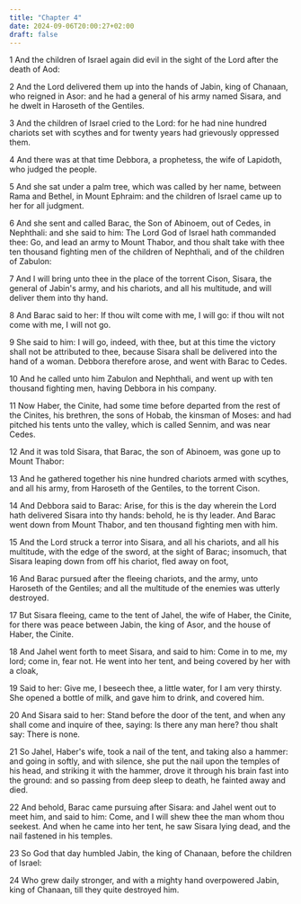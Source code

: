 ```yaml
---
title: "Chapter 4"
date: 2024-09-06T20:00:27+02:00
draft: false
---
```



1 And the children of Israel again did evil in the sight of the Lord after the death of Aod:

2 And the Lord delivered them up into the hands of Jabin, king of Chanaan, who reigned in Asor: and he had a general of his army named Sisara, and he dwelt in Haroseth of the Gentiles.

3 And the children of Israel cried to the Lord: for he had nine hundred chariots set with scythes and for twenty years had grievously oppressed them.

4 And there was at that time Debbora, a prophetess, the wife of Lapidoth, who judged the people.

5 And she sat under a palm tree, which was called by her name, between Rama and Bethel, in Mount Ephraim: and the children of Israel came up to her for all judgment.

6 And she sent and called Barac, the Son of Abinoem, out of Cedes, in Nephthali: and she said to him: The Lord God of Israel hath commanded thee: Go, and lead an army to Mount Thabor, and thou shalt take with thee ten thousand fighting men of the children of Nephthali, and of the children of Zabulon:

7 And I will bring unto thee in the place of the torrent Cison, Sisara, the general of Jabin's army, and his chariots, and all his multitude, and will deliver them into thy hand.

8 And Barac said to her: If thou wilt come with me, I will go: if thou wilt not come with me, I will not go.

9 She said to him: I will go, indeed, with thee, but at this time the victory shall not be attributed to thee, because Sisara shall be delivered into the hand of a woman. Debbora therefore arose, and went with Barac to Cedes.

10 And he called unto him Zabulon and Nephthali, and went up with ten thousand fighting men, having Debbora in his company.

11 Now Haber, the Cinite, had some time before departed from the rest of the Cinites, his brethren, the sons of Hobab, the kinsman of Moses: and had pitched his tents unto the valley, which is called Sennim, and was near Cedes.

12 And it was told Sisara, that Barac, the son of Abinoem, was gone up to Mount Thabor:

13 And he gathered together his nine hundred chariots armed with scythes, and all his army, from Haroseth of the Gentiles, to the torrent Cison.

14 And Debbora said to Barac: Arise, for this is the day wherein the Lord hath delivered Sisara into thy hands: behold, he is thy leader. And Barac went down from Mount Thabor, and ten thousand fighting men with him.

15 And the Lord struck a terror into Sisara, and all his chariots, and all his multitude, with the edge of the sword, at the sight of Barac; insomuch, that Sisara leaping down from off his chariot, fled away on foot,

16 And Barac pursued after the fleeing chariots, and the army, unto Haroseth of the Gentiles; and all the multitude of the enemies was utterly destroyed.

17 But Sisara fleeing, came to the tent of Jahel, the wife of Haber, the Cinite, for there was peace between Jabin, the king of Asor, and the house of Haber, the Cinite.

18 And Jahel went forth to meet Sisara, and said to him: Come in to me, my lord; come in, fear not. He went into her tent, and being covered by her with a cloak,

19 Said to her: Give me, I beseech thee, a little water, for I am very thirsty. She opened a bottle of milk, and gave him to drink, and covered him.

20 And Sisara said to her: Stand before the door of the tent, and when any shall come and inquire of thee, saying: Is there any man here? thou shalt say: There is none.

21 So Jahel, Haber's wife, took a nail of the tent, and taking also a hammer: and going in softly, and with silence, she put the nail upon the temples of his head, and striking it with the hammer, drove it through his brain fast into the ground: and so passing from deep sleep to death, he fainted away and died.

22 And behold, Barac came pursuing after Sisara: and Jahel went out to meet him, and said to him: Come, and I will shew thee the man whom thou seekest. And when he came into her tent, he saw Sisara lying dead, and the nail fastened in his temples.

23 So God that day humbled Jabin, the king of Chanaan, before the children of Israel:

24 Who grew daily stronger, and with a mighty hand overpowered Jabin, king of Chanaan, till they quite destroyed him.

